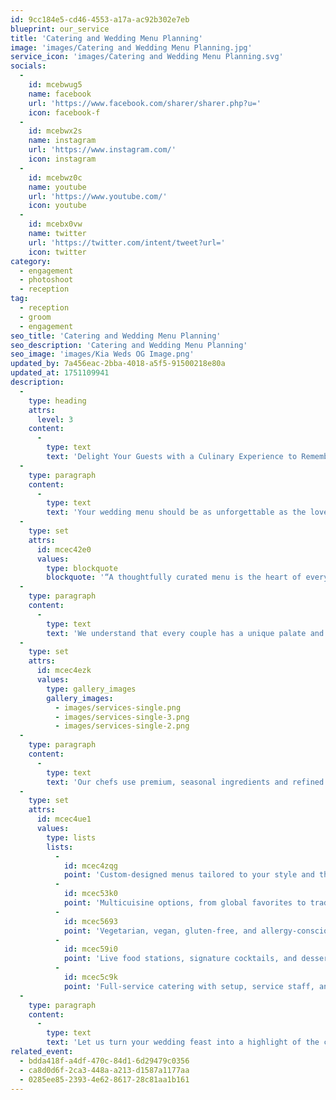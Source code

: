 ```yaml
---
id: 9cc184e5-cd46-4553-a17a-ac92b302e7eb
blueprint: our_service
title: 'Catering and Wedding Menu Planning'
image: 'images/Catering and Wedding Menu Planning.jpg'
service_icon: 'images/Catering and Wedding Menu Planning.svg'
socials:
  -
    id: mcebwug5
    name: facebook
    url: 'https://www.facebook.com/sharer/sharer.php?u='
    icon: facebook-f
  -
    id: mcebwx2s
    name: instagram
    url: 'https://www.instagram.com/'
    icon: instagram
  -
    id: mcebwz0c
    name: youtube
    url: 'https://www.youtube.com/'
    icon: youtube
  -
    id: mcebx0vw
    name: twitter
    url: 'https://twitter.com/intent/tweet?url='
    icon: twitter
category:
  - engagement
  - photoshoot
  - reception
tag:
  - reception
  - groom
  - engagement
seo_title: 'Catering and Wedding Menu Planning'
seo_description: 'Catering and Wedding Menu Planning'
seo_image: 'images/Kia Weds OG Image.png'
updated_by: 7a456eac-2bba-4018-a5f5-91500218e80a
updated_at: 1751109941
description:
  -
    type: heading
    attrs:
      level: 3
    content:
      -
        type: text
        text: 'Delight Your Guests with a Culinary Experience to Remember'
  -
    type: paragraph
    content:
      -
        type: text
        text: 'Your wedding menu should be as unforgettable as the love you’re celebrating. Our expert catering team specializes in crafting exceptional dining experiences that reflect your personal taste, culture, and vision ensuring every guest is impressed and every bite is memorable.'
  -
    type: set
    attrs:
      id: mcec42e0
      values:
        type: blockquote
        blockquote: '“A thoughtfully curated menu is the heart of every great celebration.”'
  -
    type: paragraph
    content:
      -
        type: text
        text: 'We understand that every couple has a unique palate and story to tell through food. That’s why we offer personalized tastings and consultations to design a menu that aligns perfectly with your theme, preferences, and dietary needs. From lavish buffets to elegant plated dinners, we bring flavor, creativity, and excellence to every table.'
  -
    type: set
    attrs:
      id: mcec4ezk
      values:
        type: gallery_images
        gallery_images:
          - images/services-single.png
          - images/services-single-3.png
          - images/services-single-2.png
  -
    type: paragraph
    content:
      -
        type: text
        text: 'Our chefs use premium, seasonal ingredients and refined techniques to deliver dishes that not only taste amazing but are beautifully presented elevating the overall experience of your big day.'
  -
    type: set
    attrs:
      id: mcec4ue1
      values:
        type: lists
        lists:
          -
            id: mcec4zqg
            point: 'Custom-designed menus tailored to your style and theme'
          -
            id: mcec53k0
            point: 'Multicuisine options, from global favorites to traditional classics'
          -
            id: mcec5693
            point: 'Vegetarian, vegan, gluten-free, and allergy-conscious choices'
          -
            id: mcec59i0
            point: 'Live food stations, signature cocktails, and dessert bars'
          -
            id: mcec5c9k
            point: 'Full-service catering with setup, service staff, and cleanup'
  -
    type: paragraph
    content:
      -
        type: text
        text: 'Let us turn your wedding feast into a highlight of the celebration—where every dish tells a delicious part of your story.'
related_event:
  - bdda418f-a4df-470c-84d1-6d29479c0356
  - ca8d0d6f-2ca3-448a-a213-d1587a1177aa
  - 0285ee85-2393-4e62-8617-28c81aa1b161
---
```

